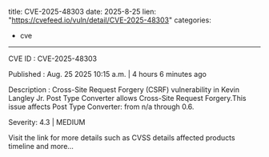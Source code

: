 
title: CVE-2025-48303
date: 2025-8-25
lien: "https://cvefeed.io/vuln/detail/CVE-2025-48303"
categories:
  - cve
---

CVE ID : CVE-2025-48303

Published :  Aug. 25
2025
10:15 a.m. | 4 hours
6 minutes ago

Description : Cross-Site Request Forgery (CSRF) vulnerability in Kevin Langley Jr. Post Type Converter allows Cross-Site Request Forgery.This issue affects Post Type Converter: from n/a through 0.6.

Severity: 4.3 | MEDIUM

Visit the link for more details
such as CVSS details
affected products
timeline
and more...
